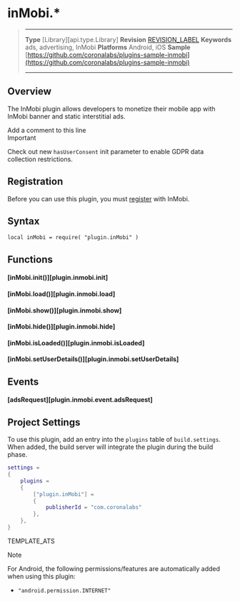 # inMobi.*

> --------------------- ------------------------------------------------------------------------------------------
> __Type__              [Library][api.type.Library]
> __Revision__          [REVISION_LABEL](REVISION_URL)
> __Keywords__          ads, advertising, InMobi
> __Platforms__			Android, iOS
> __Sample__			[https://github.com/coronalabs/plugins-sample-inmobi](https://github.com/coronalabs/plugins-sample-inmobi)
> --------------------- ------------------------------------------------------------------------------------------


## Overview

The InMobi plugin allows developers to monetize their mobile app with InMobi banner and static interstitial ads.

<div class="guide-notebox-imp">
Add a comment to this line
<div class="notebox-title-imp">Important</div>

Check out new `hasUserConsent`  init parameter to enable GDPR data collection restrictions.

</div>


## Registration

Before you can use this plugin, you must [register](https://www.inmobi.com/user/index#signup) with InMobi.


## Syntax

	local inMobi = require( "plugin.inMobi" )


## Functions

#### [inMobi.init()][plugin.inmobi.init]

#### [inMobi.load()][plugin.inmobi.load]

#### [inMobi.show()][plugin.inmobi.show]

#### [inMobi.hide()][plugin.inmobi.hide]

#### [inMobi.isLoaded()][plugin.inmobi.isLoaded]

#### [inMobi.setUserDetails()][plugin.inmobi.setUserDetails]


## Events

#### [adsRequest][plugin.inmobi.event.adsRequest]


## Project Settings

To use this plugin, add an entry into the `plugins` table of `build.settings`. When added, the build server will integrate the plugin during the build phase.

``````lua
settings =
{
	plugins =
	{
		["plugin.inMobi"] =
		{
			publisherId = "com.coronalabs"
		},
	},
}
``````

<!--- Include ATS "override" template block --->
TEMPLATE_ATS
<!--- --->

<div class="guide-notebox">
<div class="notebox-title">Note</div>

For Android, the following permissions/features are automatically added when using this plugin:

* `"android.permission.INTERNET"`

</div>

